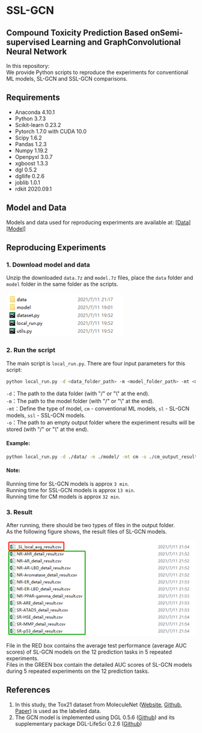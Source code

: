 # SSL-GCN
## Compound Toxicity Prediction Based onSemi-supervised Learning and GraphConvolutional Neural Network

In this repository:         
We provide Python scripts to reproduce the experiments for conventional ML models, SL-GCN and SSL-GCN comparisons.

## Requirements 
* Anaconda 4.10.1
* Python 3.7.3
* Scikit-learn 0.23.2
* Pytorch 1.7.0 with CUDA 10.0
* Scipy 1.6.2
* Pandas 1.2.3 
* Numpy 1.19.2
* Openpyxl 3.0.7
* xgboost 1.3.3
* dgl 0.5.2
* dgllife 0.2.6
* joblib 1.0.1
* rdkit 2020.09.1

## Model and Data
Models and data used for reproducing experiments are available at: [[Data]](https://drive.google.com/file/d/1KSlG8LAdoINJwgbd0rN0L_5XYRK23znx/view?usp=sharing) [[Model]](https://drive.google.com/file/d/1xKz_zkinwA3BiqqAXOjHAYtVilWp-Zlz/view?usp=sharing)

## Reproducing Experiments
### 1. Download model and data
Unzip the downloaded ```data.7z``` and ```model.7z``` files, place the ```data``` folder and ```model``` folder in the same folder as the scripts.    

![image](https://github.com/chen709847237/SSL-GCN/raw/main/img/data_sample.png)     

### 2.  Run the script  
The main script is ```local_run.py```. There are four input parameters for this script:      
```bash
python local_run.py -d <data_folder_path> -m <model_folder_path> -mt <model_type> -o <output_folder_path>
```
```-d```：The path to the data folder (with "/" or "\\" at the end).         
```-m```：The path to the model folder (with "/" or "\\" at the end).           
```-mt```：Define the type of model, ```cm``` - conventional ML models, ```sl``` - SL-GCN models, ```ssl``` - SSL-GCN models.                  
```-o```：The path to an empty output folder where the experiment results will be stored (with "/" or "\\" at the end).     
#### Example:
```bash
python local_run.py -d ./data/ -m ./model/ -mt cm -o ./cm_output_result/
```
#### Note:
Running time for SL-GCN models is approx ```3 min```.      
Running time for SSL-GCN models is approx ```13 min```.      
Running time for CM models is approx ```32 min```.      

### 3. Result  
After running, there should be two types of files in the output folder.           
As the following figure shows, the result files of SL-GCN models.              

![image](https://github.com/chen709847237/SSL-GCN/raw/main/img/result_sample.png)     

File in the RED box contains the average test performance (average AUC scores) of SL-GCN models on the 12 prediction tasks in 5 repeated experiments.        
Files in the GREEN box contain the detailed AUC scores of SL-GCN models during 5 repeated experiments on the 12 prediction tasks.         

## References
1. In this study, the Tox21 dataset from MoleculeNet ([Website](http://moleculenet.ai/), [Github](https://github.com/deepchem/deepchem), [Paper](https://pubs.rsc.org/en/content/articlehtml/2018/sc/c7sc02664a)) is used as the labeled data.
2. The GCN model is implemented using DGL 0.5.6 ([Github](https://github.com/dmlc/dgl/)) and its supplementary package DGL-LifeSci 0.2.6 ([Github](https://github.com/awslabs/dgl-lifesci/))
